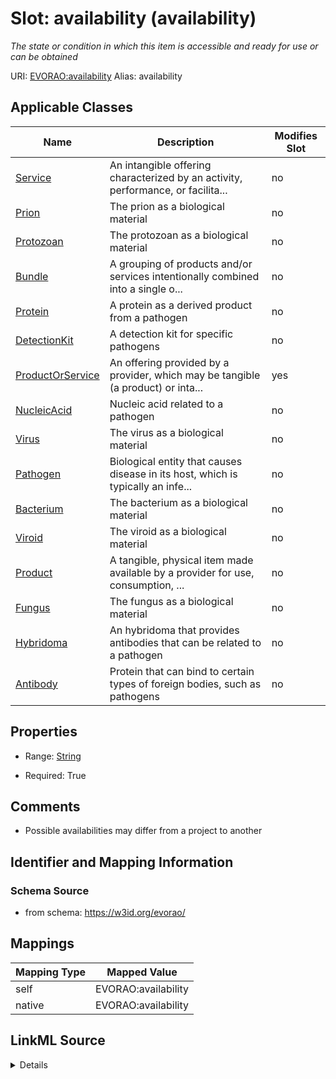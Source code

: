 

# Slot: availability (availability) 


_The state or condition in which this item is accessible and ready for use or can be obtained_





URI: [EVORAO:availability](https://w3id.org/evorao/availability)
Alias: availability

<!-- no inheritance hierarchy -->





## Applicable Classes

| Name | Description | Modifies Slot |
| --- | --- | --- |
| [Service](Service.md) | An intangible offering characterized by an activity, performance, or facilita... |  no  |
| [Prion](Prion.md) | The prion as a biological material |  no  |
| [Protozoan](Protozoan.md) | The protozoan as a biological material |  no  |
| [Bundle](Bundle.md) | A grouping of products and/or services intentionally combined into a single o... |  no  |
| [Protein](Protein.md) | A protein as a derived product from a pathogen |  no  |
| [DetectionKit](DetectionKit.md) | A detection kit for specific pathogens |  no  |
| [ProductOrService](ProductOrService.md) | An offering provided by a provider, which may be tangible (a product) or inta... |  yes  |
| [NucleicAcid](NucleicAcid.md) | Nucleic acid related to a pathogen |  no  |
| [Virus](Virus.md) | The virus as a biological material |  no  |
| [Pathogen](Pathogen.md) | Biological entity that causes disease in its host, which is typically an infe... |  no  |
| [Bacterium](Bacterium.md) | The bacterium as a biological material |  no  |
| [Viroid](Viroid.md) | The viroid as a biological material |  no  |
| [Product](Product.md) | A tangible, physical item made available by a provider for use, consumption, ... |  no  |
| [Fungus](Fungus.md) | The fungus as a biological material |  no  |
| [Hybridoma](Hybridoma.md) | An hybridoma that provides antibodies that can be related to a pathogen |  no  |
| [Antibody](Antibody.md) | Protein that can bind to certain types of foreign bodies, such as pathogens |  no  |







## Properties

* Range: [String](String.md)

* Required: True





## Comments

* Possible availabilities may differ from a project to another

## Identifier and Mapping Information







### Schema Source


* from schema: https://w3id.org/evorao/




## Mappings

| Mapping Type | Mapped Value |
| ---  | ---  |
| self | EVORAO:availability |
| native | EVORAO:availability |




## LinkML Source

<details>
```yaml
name: availability
description: The state or condition in which this item is accessible and ready for
  use or can be obtained
title: availability
comments:
- Possible availabilities may differ from a project to another
from_schema: https://w3id.org/evorao/
rank: 1000
ifabsent: string(on request)
alias: availability
domain_of:
- ProductOrService
range: string
required: true
multivalued: false

```
</details>